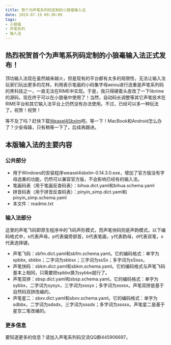```yaml
---
title: 首个为声笔系列码定制的小狼毫输入法
date: 2019-07-19 09:30:09
tags: 
- 小狼毫
- 声笔系列
- 输入法
---
```


## 热烈祝贺首个为声笔系列码定制的小狼毫输入法正式发布！

顶功输入法现在虽然越来越火，但是现有的平台都有太多的局限性，无法让输入法玩家们玩出更多的花样。利用表示笔画的小码集字母aeiou进行选重是声笔系列码的黑科技之一，一直无法在RIME中实现。于是，我只得硬着头皮改了一下librime的源码，现在终于可以在小狼毫中使用了！当然，自动码长调整等其它声笔技术在RIME平台和其它输入法平台上仍然没有办法使用。不过，已经可以多一种玩法了。祝贺！祝贺！

等不及了吗？赶快下载[Weasel4Sbxlm](https://github.com/sbxlm/sbxlm.github.io/releases/download/weasel4sbxlm-0.14.3.0/weasel4sbxlm-0.14.3.0.rar)吧。等一下！MacBook和Android怎么办了？少安毋躁，只有稍等一下了，后续再跟进。

<!--more-->

## 本版输入法的主要内容

### 公共部分

  - 用于Windows的安装程序weasel4sbxlm-0.14.3.0.exe，增加了官方版没有字母选重的功能，仍然可以兼容官方版，不会影响已经有的输入法。
  - 笔画码表（用于笔画反查码表）：bihua.dict.yaml和bihua.schema.yaml
  - 拼音码表（用于拼音反查码表）：pinyin_simp.dict.yaml和pinyin_simp.schema.yaml
  - 本文件：readme.txt
  
### 输入法部分

这里的声笔飞码即原生程序中的飞码声形模式，而声笔快码则是声韵模式。以下编码格式中，s代表声母，p代表偏旁部首，b代表笔画，y代表韵母，d代表双笔，x代表选择键。
  
  - 声笔飞码：sbfm.dict.yaml和sbfm.schema.yaml。它的编码格式：单字为spbbx, sbbbx；二字词为sbbsx；三字词为ssSx；多字词为sSssx。
  - 声笔快码：sbkm.dict.yaml和sbkm.schema.yaml。它的编码格式与声笔飞码基本上相同，只需要把spbbx换为sybbx就行了。
  - 声笔双拼：sbsp.dict.yaml和sbsp.schema.yaml。它的编码格式：单字为sybbx，二字词为sysyx，三字词为sssyx；多字词为ssssx。声笔双拼是基于自然码双拼改编的。
  - 声笔星二：sbxv.dict.yaml和sbxv.schema.yaml。它的编码格式：单字为sdbbx，二字词为sdsdx，三字词为sssdx；多字词为ssssx。声笔星二是基于星空二笔改编的。

### 更多信息

要知道更多的信息？请加入声笔系列码交流QQ群445906697。

